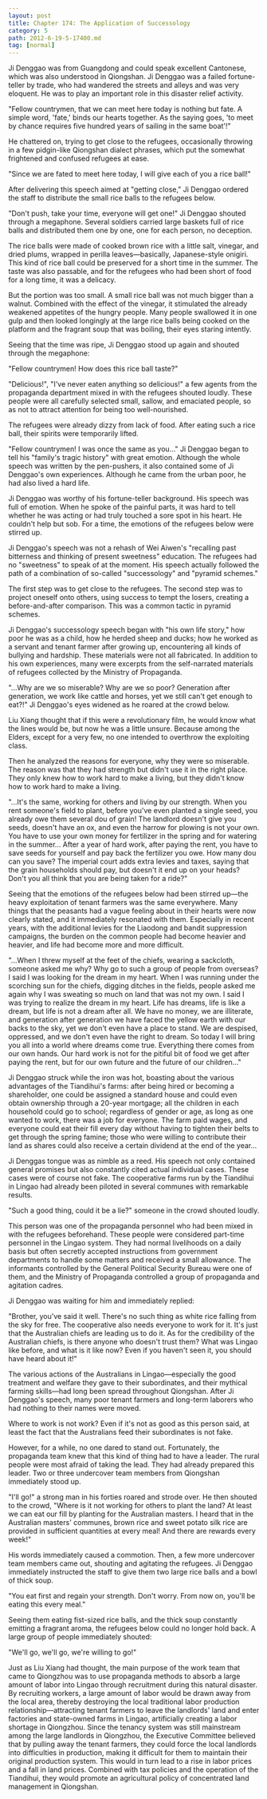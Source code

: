 ```yaml
---
layout: post
title: Chapter 174: The Application of Successology
category: 5
path: 2012-6-19-5-17400.md
tag: [normal]
---
```


Ji Denggao was from Guangdong and could speak excellent Cantonese, which was also understood in Qiongshan. Ji Denggao was a failed fortune-teller by trade, who had wandered the streets and alleys and was very eloquent. He was to play an important role in this disaster relief activity.

"Fellow countrymen, that we can meet here today is nothing but fate. A simple word, 'fate,' binds our hearts together. As the saying goes, 'to meet by chance requires five hundred years of sailing in the same boat'!"

He chattered on, trying to get close to the refugees, occasionally throwing in a few pidgin-like Qiongshan dialect phrases, which put the somewhat frightened and confused refugees at ease.

"Since we are fated to meet here today, I will give each of you a rice ball!"

After delivering this speech aimed at "getting close," Ji Denggao ordered the staff to distribute the small rice balls to the refugees below.

"Don't push, take your time, everyone will get one!" Ji Denggao shouted through a megaphone. Several soldiers carried large baskets full of rice balls and distributed them one by one, one for each person, no deception.

The rice balls were made of cooked brown rice with a little salt, vinegar, and dried plums, wrapped in perilla leaves—basically, Japanese-style onigiri. This kind of rice ball could be preserved for a short time in the summer. The taste was also passable, and for the refugees who had been short of food for a long time, it was a delicacy.

But the portion was too small. A small rice ball was not much bigger than a walnut. Combined with the effect of the vinegar, it stimulated the already weakened appetites of the hungry people. Many people swallowed it in one gulp and then looked longingly at the large rice balls being cooked on the platform and the fragrant soup that was boiling, their eyes staring intently.

Seeing that the time was ripe, Ji Denggao stood up again and shouted through the megaphone:

"Fellow countrymen! How does this rice ball taste?"

"Delicious!", "I've never eaten anything so delicious!" a few agents from the propaganda department mixed in with the refugees shouted loudly. These people were all carefully selected small, sallow, and emaciated people, so as not to attract attention for being too well-nourished.

The refugees were already dizzy from lack of food. After eating such a rice ball, their spirits were temporarily lifted.

"Fellow countrymen! I was once the same as you..." Ji Denggao began to tell his "family's tragic history" with great emotion. Although the whole speech was written by the pen-pushers, it also contained some of Ji Denggao's own experiences. Although he came from the urban poor, he had also lived a hard life.

Ji Denggao was worthy of his fortune-teller background. His speech was full of emotion. When he spoke of the painful parts, it was hard to tell whether he was acting or had truly touched a sore spot in his heart. He couldn't help but sob. For a time, the emotions of the refugees below were stirred up.

Ji Denggao's speech was not a rehash of Wei Aiwen's "recalling past bitterness and thinking of present sweetness" education. The refugees had no "sweetness" to speak of at the moment. His speech actually followed the path of a combination of so-called "successology" and "pyramid schemes."

The first step was to get close to the refugees. The second step was to project oneself onto others, using success to tempt the losers, creating a before-and-after comparison. This was a common tactic in pyramid schemes.

Ji Denggao's successology speech began with "his own life story," how poor he was as a child, how he herded sheep and ducks; how he worked as a servant and tenant farmer after growing up, encountering all kinds of bullying and hardship. These materials were not all fabricated. In addition to his own experiences, many were excerpts from the self-narrated materials of refugees collected by the Ministry of Propaganda.

"...Why are we so miserable? Why are we so poor? Generation after generation, we work like cattle and horses, yet we still can't get enough to eat?!" Ji Denggao's eyes widened as he roared at the crowd below.

Liu Xiang thought that if this were a revolutionary film, he would know what the lines would be, but now he was a little unsure. Because among the Elders, except for a very few, no one intended to overthrow the exploiting class.

Then he analyzed the reasons for everyone, why they were so miserable. The reason was that they had strength but didn't use it in the right place. They only knew how to work hard to make a living, but they didn't know how to work hard to make a living.

"...It's the same, working for others and living by our strength. When you rent someone's field to plant, before you've even planted a single seed, you already owe them several dou of grain! The landlord doesn't give you seeds, doesn't have an ox, and even the harrow for plowing is not your own. You have to use your own money for fertilizer in the spring and for watering in the summer... After a year of hard work, after paying the rent, you have to save seeds for yourself and pay back the fertilizer you owe. How many dou can you save? The imperial court adds extra levies and taxes, saying that the grain households should pay, but doesn't it end up on your heads? Don't you all think that you are being taken for a ride?"

Seeing that the emotions of the refugees below had been stirred up—the heavy exploitation of tenant farmers was the same everywhere. Many things that the peasants had a vague feeling about in their hearts were now clearly stated, and it immediately resonated with them. Especially in recent years, with the additional levies for the Liaodong and bandit suppression campaigns, the burden on the common people had become heavier and heavier, and life had become more and more difficult.

"...When I threw myself at the feet of the chiefs, wearing a sackcloth, someone asked me why? Why go to such a group of people from overseas? I said I was looking for the dream in my heart. When I was running under the scorching sun for the chiefs, digging ditches in the fields, people asked me again why I was sweating so much on land that was not my own. I said I was trying to realize the dream in my heart. Life has dreams, life is like a dream, but life is not a dream after all. We have no money, we are illiterate, and generation after generation we have faced the yellow earth with our backs to the sky, yet we don't even have a place to stand. We are despised, oppressed, and we don't even have the right to dream. So today I will bring you all into a world where dreams come true. Everything there comes from our own hands. Our hard work is not for the pitiful bit of food we get after paying the rent, but for our own future and the future of our children..."

Ji Denggao struck while the iron was hot, boasting about the various advantages of the Tiandihui's farms: after being hired or becoming a shareholder, one could be assigned a standard house and could even obtain ownership through a 20-year mortgage; all the children in each household could go to school; regardless of gender or age, as long as one wanted to work, there was a job for everyone. The farm paid wages, and everyone could eat their fill every day without having to tighten their belts to get through the spring famine; those who were willing to contribute their land as shares could also receive a certain dividend at the end of the year...

Ji Denggas tongue was as nimble as a reed. His speech not only contained general promises but also constantly cited actual individual cases. These cases were of course not fake. The cooperative farms run by the Tiandihui in Lingao had already been piloted in several communes with remarkable results.

"Such a good thing, could it be a lie?" someone in the crowd shouted loudly.

This person was one of the propaganda personnel who had been mixed in with the refugees beforehand. These people were considered part-time personnel in the Lingao system. They had normal livelihoods on a daily basis but often secretly accepted instructions from government departments to handle some matters and received a small allowance. The informants controlled by the General Political Security Bureau were one of them, and the Ministry of Propaganda controlled a group of propaganda and agitation cadres.

Ji Denggao was waiting for him and immediately replied:

"Brother, you've said it well. There's no such thing as white rice falling from the sky for free. The cooperative also needs everyone to work for it. It's just that the Australian chiefs are leading us to do it. As for the credibility of the Australian chiefs, is there anyone who doesn't trust them? What was Lingao like before, and what is it like now? Even if you haven't seen it, you should have heard about it!"

The various actions of the Australians in Lingao—especially the good treatment and welfare they gave to their subordinates, and their mythical farming skills—had long been spread throughout Qiongshan. After Ji Denggao's speech, many poor tenant farmers and long-term laborers who had nothing to their names were moved.

Where to work is not work? Even if it's not as good as this person said, at least the fact that the Australians feed their subordinates is not fake.

However, for a while, no one dared to stand out. Fortunately, the propaganda team knew that this kind of thing had to have a leader. The rural people were most afraid of taking the lead. They had already prepared this leader. Two or three undercover team members from Qiongshan immediately stood up.

"I'll go!" a strong man in his forties roared and strode over. He then shouted to the crowd, "Where is it not working for others to plant the land? At least we can eat our fill by planting for the Australian masters. I heard that in the Australian masters' communes, brown rice and sweet potato silk rice are provided in sufficient quantities at every meal! And there are rewards every week!"

His words immediately caused a commotion. Then, a few more undercover team members came out, shouting and agitating the refugees. Ji Denggao immediately instructed the staff to give them two large rice balls and a bowl of thick soup.

"You eat first and regain your strength. Don't worry. From now on, you'll be eating this every meal."

Seeing them eating fist-sized rice balls, and the thick soup constantly emitting a fragrant aroma, the refugees below could no longer hold back. A large group of people immediately shouted:

"We'll go, we'll go, we're willing to go!"

Just as Liu Xiang had thought, the main purpose of the work team that came to Qiongzhou was to use propaganda methods to absorb a large amount of labor into Lingao through recruitment during this natural disaster. By recruiting workers, a large amount of labor would be drawn away from the local area, thereby destroying the local traditional labor production relationship—attracting tenant farmers to leave the landlords' land and enter factories and state-owned farms in Lingao, artificially creating a labor shortage in Qiongzhou. Since the tenancy system was still mainstream among the large landlords in Qiongzhou, the Executive Committee believed that by pulling away the tenant farmers, they could force the local landlords into difficulties in production, making it difficult for them to maintain their original production system. This would in turn lead to a rise in labor prices and a fall in land prices. Combined with tax policies and the operation of the Tiandihui, they would promote an agricultural policy of concentrated land management in Qiongshan.